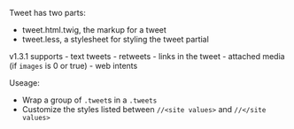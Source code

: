 Tweet has two parts:

- tweet.html.twig, the markup for a tweet
- tweet.less, a stylesheet for styling the tweet partial

v1.3.1 supports
    - text tweets
    - retweets
    - links in the tweet
    - attached media (if `images` is 0 or true)
    - web intents
    
Useage:
- Wrap a group of `.tweet`s in a `.tweets`
- Customize the styles listed between `//<site values>` and `//</site values>`